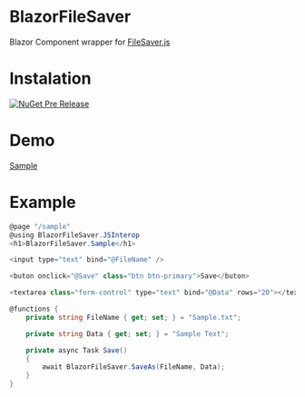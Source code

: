 # BlazorFileSaver

Blazor Component wrapper for [FileSaver.js](https://github.com/eligrey/FileSaver.js/)


# Instalation
[![NuGet Pre Release](https://img.shields.io/badge/nuget-0.8.0-orange.svg)](https://www.nuget.org/packages/BlazorFileSaver)



# Demo
[Sample](https://blazorfilesaver.netlify.com)




# Example
```csharp
@page "/sample"
@using BlazorFileSaver.JSInterop
<h1>BlazorFileSaver.Sample</h1>

<input type="text" bind="@FileName" />

<buton onclick="@Save" class="btn btn-primary">Save</buton>

<textarea class="form-control" type="text" bind="@Data" rows="20"></textarea>

@functions {
    private string FileName { get; set; } = "Sample.txt";

    private string Data { get; set; } = "Sample Text";

    private async Task Save()
    {
        await BlazorFileSaver.SaveAs(FileName, Data);
    }
}
```